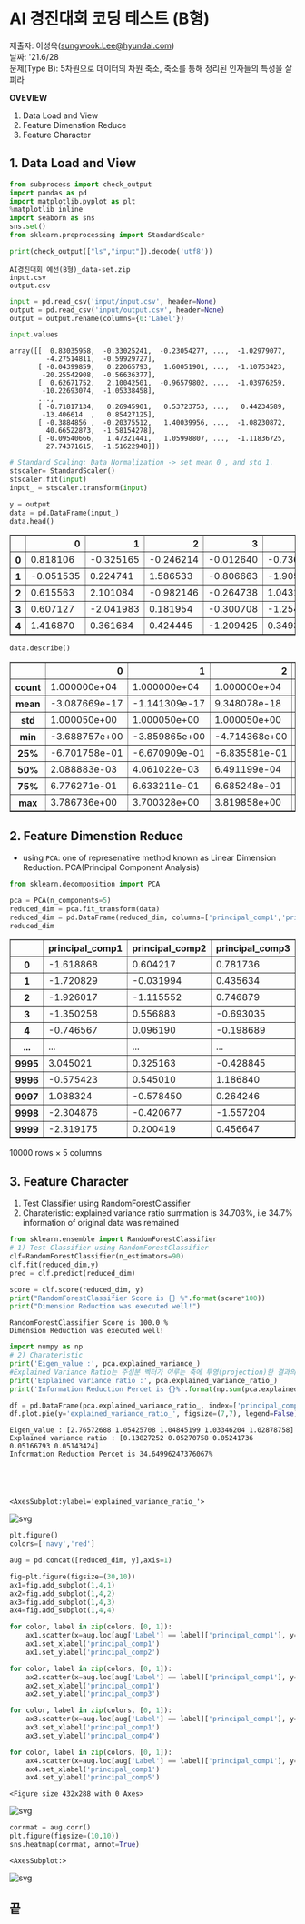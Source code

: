 # AI 경진대회 코딩 테스트 (B형)
제출자: 이성욱(sungwook.Lee@hyundai.com)  
날짜: '21.6/28  
문제(Type B): 5차원으로 데이터의 차원 축소, 축소를 통해 정리된 인자들의 특성을 살펴라  

**OVEVIEW**  
1. Data Load and View  
2. Feature Dimenstion Reduce  
3. Feature Character    

## 1. Data Load and View


```python
from subprocess import check_output
import pandas as pd
import matplotlib.pyplot as plt
%matplotlib inline
import seaborn as sns
sns.set()
from sklearn.preprocessing import StandardScaler

print(check_output(["ls","input"]).decode('utf8'))
```

    AI경진대회 예선(B형)_data-set.zip
    input.csv
    output.csv
    



```python
input = pd.read_csv('input/input.csv', header=None)
output = pd.read_csv('input/output.csv', header=None)
output = output.rename(columns={0:'Label'})
```


```python
input.values
```




    array([[  0.83035958,  -0.33025241,  -0.23054277, ...,  -1.02979077,
             -4.27514811,  -0.59929727],
           [ -0.04399859,   0.22065793,   1.60051901, ...,  -1.10753423,
            -20.25542908,  -0.56636377],
           [  0.62671752,   2.10042501,  -0.96579802, ...,  -1.03976259,
            -10.22693074,  -1.05338458],
           ...,
           [ -0.71817134,   0.26945901,   0.53723753, ...,   0.44234589,
            -13.406614  ,   0.85427125],
           [ -0.3884856 ,  -0.20375512,   1.40039956, ...,  -1.08230872,
             40.66522873,  -1.58154278],
           [ -0.09540666,   1.47321441,   1.05998807, ...,  -1.11836725,
             27.74371615,  -1.51622948]])




```python
# Standard Scaling: Data Normalization -> set mean 0 , and std 1.
stscaler= StandardScaler()
stscaler.fit(input)
input_ = stscaler.transform(input)

y = output
data = pd.DataFrame(input_)
data.head()
```




<div>
<style scoped>
    .dataframe tbody tr th:only-of-type {
        vertical-align: middle;
    }

    .dataframe tbody tr th {
        vertical-align: top;
    }

    .dataframe thead th {
        text-align: right;
    }
</style>
<table border="1" class="dataframe">
  <thead>
    <tr style="text-align: right;">
      <th></th>
      <th>0</th>
      <th>1</th>
      <th>2</th>
      <th>3</th>
      <th>4</th>
      <th>5</th>
      <th>6</th>
      <th>7</th>
      <th>8</th>
      <th>9</th>
      <th>10</th>
      <th>11</th>
      <th>12</th>
      <th>13</th>
      <th>14</th>
      <th>15</th>
      <th>16</th>
      <th>17</th>
      <th>18</th>
      <th>19</th>
    </tr>
  </thead>
  <tbody>
    <tr>
      <th>0</th>
      <td>0.818106</td>
      <td>-0.325165</td>
      <td>-0.246214</td>
      <td>-0.012640</td>
      <td>-0.736274</td>
      <td>1.205771</td>
      <td>-1.074941</td>
      <td>0.554851</td>
      <td>1.166372</td>
      <td>0.445609</td>
      <td>1.065898</td>
      <td>0.114682</td>
      <td>-0.506004</td>
      <td>0.006854</td>
      <td>1.423487</td>
      <td>-0.674604</td>
      <td>0.299847</td>
      <td>-1.193585</td>
      <td>-0.215506</td>
      <td>-0.523844</td>
    </tr>
    <tr>
      <th>1</th>
      <td>-0.051535</td>
      <td>0.224741</td>
      <td>1.586533</td>
      <td>-0.806663</td>
      <td>-1.905261</td>
      <td>-1.428647</td>
      <td>-1.138761</td>
      <td>-0.189653</td>
      <td>1.009079</td>
      <td>1.932479</td>
      <td>0.060460</td>
      <td>1.766632</td>
      <td>1.395304</td>
      <td>-0.959874</td>
      <td>0.196900</td>
      <td>-0.570431</td>
      <td>0.004655</td>
      <td>-1.283734</td>
      <td>-1.005080</td>
      <td>-0.494709</td>
    </tr>
    <tr>
      <th>2</th>
      <td>0.615563</td>
      <td>2.101084</td>
      <td>-0.982146</td>
      <td>-0.264738</td>
      <td>1.043126</td>
      <td>2.171876</td>
      <td>-1.185627</td>
      <td>0.103988</td>
      <td>0.612144</td>
      <td>-0.328839</td>
      <td>0.849970</td>
      <td>-0.459181</td>
      <td>-1.007995</td>
      <td>1.222779</td>
      <td>-0.832886</td>
      <td>0.692303</td>
      <td>-1.271343</td>
      <td>-1.205148</td>
      <td>-0.509579</td>
      <td>-0.925548</td>
    </tr>
    <tr>
      <th>3</th>
      <td>0.607127</td>
      <td>-2.041983</td>
      <td>0.181954</td>
      <td>-0.300708</td>
      <td>-1.254648</td>
      <td>-2.385617</td>
      <td>-0.814498</td>
      <td>-0.312310</td>
      <td>1.381110</td>
      <td>-0.885105</td>
      <td>-0.578846</td>
      <td>-0.599110</td>
      <td>0.880172</td>
      <td>-1.801167</td>
      <td>0.113969</td>
      <td>0.472810</td>
      <td>-0.432572</td>
      <td>-0.787749</td>
      <td>1.030029</td>
      <td>-0.761267</td>
    </tr>
    <tr>
      <th>4</th>
      <td>1.416870</td>
      <td>0.361684</td>
      <td>0.424445</td>
      <td>-1.209425</td>
      <td>0.349353</td>
      <td>-0.397125</td>
      <td>-0.460240</td>
      <td>0.267333</td>
      <td>-1.291405</td>
      <td>1.225944</td>
      <td>1.432778</td>
      <td>0.157923</td>
      <td>-0.985794</td>
      <td>0.625482</td>
      <td>-0.446556</td>
      <td>-2.052565</td>
      <td>-0.418550</td>
      <td>-0.468195</td>
      <td>1.015300</td>
      <td>-0.358104</td>
    </tr>
  </tbody>
</table>
</div>




```python
data.describe()
```




<div>
<style scoped>
    .dataframe tbody tr th:only-of-type {
        vertical-align: middle;
    }

    .dataframe tbody tr th {
        vertical-align: top;
    }

    .dataframe thead th {
        text-align: right;
    }
</style>
<table border="1" class="dataframe">
  <thead>
    <tr style="text-align: right;">
      <th></th>
      <th>0</th>
      <th>1</th>
      <th>2</th>
      <th>3</th>
      <th>4</th>
      <th>5</th>
      <th>6</th>
      <th>7</th>
      <th>8</th>
      <th>9</th>
      <th>10</th>
      <th>11</th>
      <th>12</th>
      <th>13</th>
      <th>14</th>
      <th>15</th>
      <th>16</th>
      <th>17</th>
      <th>18</th>
      <th>19</th>
    </tr>
  </thead>
  <tbody>
    <tr>
      <th>count</th>
      <td>1.000000e+04</td>
      <td>1.000000e+04</td>
      <td>1.000000e+04</td>
      <td>1.000000e+04</td>
      <td>1.000000e+04</td>
      <td>1.000000e+04</td>
      <td>1.000000e+04</td>
      <td>1.000000e+04</td>
      <td>1.000000e+04</td>
      <td>1.000000e+04</td>
      <td>1.000000e+04</td>
      <td>1.000000e+04</td>
      <td>1.000000e+04</td>
      <td>1.000000e+04</td>
      <td>1.000000e+04</td>
      <td>1.000000e+04</td>
      <td>1.000000e+04</td>
      <td>1.000000e+04</td>
      <td>1.000000e+04</td>
      <td>1.000000e+04</td>
    </tr>
    <tr>
      <th>mean</th>
      <td>-3.087669e-17</td>
      <td>-1.141309e-17</td>
      <td>9.348078e-18</td>
      <td>-5.060535e-17</td>
      <td>3.215206e-17</td>
      <td>3.910205e-17</td>
      <td>-1.594280e-17</td>
      <td>-4.818368e-18</td>
      <td>6.561418e-18</td>
      <td>2.553513e-17</td>
      <td>7.327472e-19</td>
      <td>-2.753353e-18</td>
      <td>-3.052072e-18</td>
      <td>-3.863576e-18</td>
      <td>-3.530856e-17</td>
      <td>-3.313044e-17</td>
      <td>3.850253e-17</td>
      <td>1.809664e-17</td>
      <td>-4.207745e-17</td>
      <td>4.478640e-17</td>
    </tr>
    <tr>
      <th>std</th>
      <td>1.000050e+00</td>
      <td>1.000050e+00</td>
      <td>1.000050e+00</td>
      <td>1.000050e+00</td>
      <td>1.000050e+00</td>
      <td>1.000050e+00</td>
      <td>1.000050e+00</td>
      <td>1.000050e+00</td>
      <td>1.000050e+00</td>
      <td>1.000050e+00</td>
      <td>1.000050e+00</td>
      <td>1.000050e+00</td>
      <td>1.000050e+00</td>
      <td>1.000050e+00</td>
      <td>1.000050e+00</td>
      <td>1.000050e+00</td>
      <td>1.000050e+00</td>
      <td>1.000050e+00</td>
      <td>1.000050e+00</td>
      <td>1.000050e+00</td>
    </tr>
    <tr>
      <th>min</th>
      <td>-3.688757e+00</td>
      <td>-3.859865e+00</td>
      <td>-4.714368e+00</td>
      <td>-3.885379e+00</td>
      <td>-3.629213e+00</td>
      <td>-3.770522e+00</td>
      <td>-1.870203e+00</td>
      <td>-3.621609e+00</td>
      <td>-3.600433e+00</td>
      <td>-3.997427e+00</td>
      <td>-3.868648e+00</td>
      <td>-3.610129e+00</td>
      <td>-3.593709e+00</td>
      <td>-3.621035e+00</td>
      <td>-3.912132e+00</td>
      <td>-3.924080e+00</td>
      <td>-3.670515e+00</td>
      <td>-1.952642e+00</td>
      <td>-3.565266e+00</td>
      <td>-2.146557e+00</td>
    </tr>
    <tr>
      <th>25%</th>
      <td>-6.701758e-01</td>
      <td>-6.670909e-01</td>
      <td>-6.835581e-01</td>
      <td>-6.800196e-01</td>
      <td>-6.682490e-01</td>
      <td>-6.670017e-01</td>
      <td>-9.264151e-01</td>
      <td>-6.859074e-01</td>
      <td>-6.698788e-01</td>
      <td>-6.765303e-01</td>
      <td>-6.758763e-01</td>
      <td>-6.712561e-01</td>
      <td>-6.837196e-01</td>
      <td>-6.817490e-01</td>
      <td>-6.791238e-01</td>
      <td>-6.738840e-01</td>
      <td>-6.684718e-01</td>
      <td>-9.895199e-01</td>
      <td>-6.780318e-01</td>
      <td>-8.897937e-01</td>
    </tr>
    <tr>
      <th>50%</th>
      <td>2.088883e-03</td>
      <td>4.061022e-03</td>
      <td>6.491199e-04</td>
      <td>3.440946e-03</td>
      <td>-3.559668e-03</td>
      <td>6.739244e-03</td>
      <td>2.121647e-03</td>
      <td>-1.018180e-02</td>
      <td>8.129254e-04</td>
      <td>1.343290e-02</td>
      <td>-6.378701e-03</td>
      <td>-1.497902e-03</td>
      <td>1.165557e-03</td>
      <td>9.576464e-03</td>
      <td>8.139716e-03</td>
      <td>-6.609107e-03</td>
      <td>-8.836017e-03</td>
      <td>5.153569e-02</td>
      <td>-2.638754e-03</td>
      <td>-1.884091e-01</td>
    </tr>
    <tr>
      <th>75%</th>
      <td>6.776271e-01</td>
      <td>6.633211e-01</td>
      <td>6.685248e-01</td>
      <td>6.733688e-01</td>
      <td>6.826127e-01</td>
      <td>6.669742e-01</td>
      <td>6.198403e-01</td>
      <td>6.767314e-01</td>
      <td>6.737767e-01</td>
      <td>6.555822e-01</td>
      <td>6.713280e-01</td>
      <td>6.741036e-01</td>
      <td>6.808373e-01</td>
      <td>6.771723e-01</td>
      <td>6.740690e-01</td>
      <td>6.795435e-01</td>
      <td>6.981673e-01</td>
      <td>5.261333e-01</td>
      <td>6.744299e-01</td>
      <td>8.889074e-01</td>
    </tr>
    <tr>
      <th>max</th>
      <td>3.786736e+00</td>
      <td>3.700328e+00</td>
      <td>3.819858e+00</td>
      <td>3.731669e+00</td>
      <td>3.686054e+00</td>
      <td>3.725068e+00</td>
      <td>3.512268e+00</td>
      <td>3.896716e+00</td>
      <td>3.842502e+00</td>
      <td>4.236235e+00</td>
      <td>3.556807e+00</td>
      <td>3.783354e+00</td>
      <td>3.717151e+00</td>
      <td>3.382842e+00</td>
      <td>3.849388e+00</td>
      <td>3.861931e+00</td>
      <td>3.529508e+00</td>
      <td>3.719336e+00</td>
      <td>3.887281e+00</td>
      <td>3.033482e+00</td>
    </tr>
  </tbody>
</table>
</div>



## 2. Feature Dimenstion Reduce
- using `PCA`: one of represenative method known as Linear Dimension Reduction. PCA(Principal Component Analysis)


```python
from sklearn.decomposition import PCA

pca = PCA(n_components=5)
reduced_dim = pca.fit_transform(data)
reduced_dim = pd.DataFrame(reduced_dim, columns=['principal_comp1','principal_comp2','principal_comp3','principal_comp4','principal_comp5'])
reduced_dim
```




<div>
<style scoped>
    .dataframe tbody tr th:only-of-type {
        vertical-align: middle;
    }

    .dataframe tbody tr th {
        vertical-align: top;
    }

    .dataframe thead th {
        text-align: right;
    }
</style>
<table border="1" class="dataframe">
  <thead>
    <tr style="text-align: right;">
      <th></th>
      <th>principal_comp1</th>
      <th>principal_comp2</th>
      <th>principal_comp3</th>
      <th>principal_comp4</th>
      <th>principal_comp5</th>
    </tr>
  </thead>
  <tbody>
    <tr>
      <th>0</th>
      <td>-1.618868</td>
      <td>0.604217</td>
      <td>0.781736</td>
      <td>-0.547131</td>
      <td>-0.846699</td>
    </tr>
    <tr>
      <th>1</th>
      <td>-1.720829</td>
      <td>-0.031994</td>
      <td>0.435634</td>
      <td>-2.228988</td>
      <td>0.958939</td>
    </tr>
    <tr>
      <th>2</th>
      <td>-1.926017</td>
      <td>-1.115552</td>
      <td>0.746879</td>
      <td>2.104426</td>
      <td>-1.363396</td>
    </tr>
    <tr>
      <th>3</th>
      <td>-1.350258</td>
      <td>0.556883</td>
      <td>-0.693035</td>
      <td>-2.326694</td>
      <td>1.298485</td>
    </tr>
    <tr>
      <th>4</th>
      <td>-0.746567</td>
      <td>0.096190</td>
      <td>-0.198689</td>
      <td>1.189678</td>
      <td>-1.028490</td>
    </tr>
    <tr>
      <th>...</th>
      <td>...</td>
      <td>...</td>
      <td>...</td>
      <td>...</td>
      <td>...</td>
    </tr>
    <tr>
      <th>9995</th>
      <td>3.045021</td>
      <td>0.325163</td>
      <td>-0.428845</td>
      <td>1.365473</td>
      <td>-1.105546</td>
    </tr>
    <tr>
      <th>9996</th>
      <td>-0.575423</td>
      <td>0.545010</td>
      <td>1.186840</td>
      <td>0.204053</td>
      <td>-0.563458</td>
    </tr>
    <tr>
      <th>9997</th>
      <td>1.088324</td>
      <td>-0.578450</td>
      <td>0.264246</td>
      <td>-0.760159</td>
      <td>-0.259600</td>
    </tr>
    <tr>
      <th>9998</th>
      <td>-2.304876</td>
      <td>-0.420677</td>
      <td>-1.557204</td>
      <td>1.736730</td>
      <td>1.008181</td>
    </tr>
    <tr>
      <th>9999</th>
      <td>-2.319175</td>
      <td>0.200419</td>
      <td>0.456647</td>
      <td>0.820593</td>
      <td>-0.812472</td>
    </tr>
  </tbody>
</table>
<p>10000 rows × 5 columns</p>
</div>



## 3. Feature Character
1) Test Classifier using RandomForestClassifier   
2) Charateristic: explained variance ratio summation is 34.703%, i.e 34.7% information of original data was remained


```python
from sklearn.ensemble import RandomForestClassifier
# 1) Test Classifier using RandomForestClassifier 
clf=RandomForestClassifier(n_estimators=90)
clf.fit(reduced_dim,y)
pred = clf.predict(reduced_dim)

score = clf.score(reduced_dim, y)
print("RandomForestClassifier Score is {} %".format(score*100))
print("Dimension Reduction was executed well!")

```

    RandomForestClassifier Score is 100.0 %
    Dimension Reduction was executed well!



```python
import numpy as np
# 2) Charateristic
print('Eigen_value :', pca.explained_variance_)
#Explained Variance Ratio는 주성분 벡터가 이루는 축에 투영(projection)한 결과의 분산의 비율을 말하며, 각 eigenvalue의 비율과 같은 의미
print('Explained variance ratio :', pca.explained_variance_ratio_) 
print('Information Reduction Percet is {}%'.format(np.sum(pca.explained_variance_ratio_)*100))

df = pd.DataFrame(pca.explained_variance_ratio_, index=['principal_comp1','principal_comp2','principal_comp3','principal_comp4','principal_comp5'], columns=['explained_variance_ratio_'])
df.plot.pie(y='explained_variance_ratio_', figsize=(7,7), legend=False)
```

    Eigen_value : [2.76572688 1.05425708 1.04845199 1.03346204 1.02878758]
    Explained variance ratio : [0.13827252 0.05270758 0.05241736 0.05166793 0.05143424]
    Information Reduction Percet is 34.64996247376067%





    <AxesSubplot:ylabel='explained_variance_ratio_'>




    
![svg](AI_Compete_TypeB_files/AI_Compete_TypeB_10_2.svg)
    



```python
plt.figure()
colors=['navy','red']

aug = pd.concat([reduced_dim, y],axis=1)

fig=plt.figure(figsize=(30,10))
ax1=fig.add_subplot(1,4,1)
ax2=fig.add_subplot(1,4,2)
ax3=fig.add_subplot(1,4,3)
ax4=fig.add_subplot(1,4,4)

for color, label in zip(colors, [0, 1]):
    ax1.scatter(x=aug.loc[aug['Label'] == label]['principal_comp1'], y=aug.loc[aug['Label'] == label]['principal_comp2'], c=color,  s=1, alpha=0.9, label=str(label))
    ax1.set_xlabel('principal_comp1')
    ax1.set_ylabel('principal_comp2')

for color, label in zip(colors, [0, 1]):
    ax2.scatter(x=aug.loc[aug['Label'] == label]['principal_comp1'], y=aug.loc[aug['Label'] == label]['principal_comp3'], c=color,  s=1, alpha=0.9)
    ax2.set_xlabel('principal_comp1')
    ax2.set_ylabel('principal_comp3')

for color, label in zip(colors, [0, 1]):
    ax3.scatter(x=aug.loc[aug['Label'] == label]['principal_comp1'], y=aug.loc[aug['Label'] == label]['principal_comp4'], c=color,  s=1, alpha=0.9)
    ax3.set_xlabel('principal_comp1')
    ax3.set_ylabel('principal_comp4')

for color, label in zip(colors, [0, 1]):
    ax4.scatter(x=aug.loc[aug['Label'] == label]['principal_comp1'], y=aug.loc[aug['Label'] == label]['principal_comp5'], c=color,  s=1, alpha=0.9)
    ax4.set_xlabel('principal_comp1')
    ax4.set_ylabel('principal_comp5')

```


    <Figure size 432x288 with 0 Axes>



    
![svg](AI_Compete_TypeB_files/AI_Compete_TypeB_11_1.svg)
    



```python
corrmat = aug.corr()
plt.figure(figsize=(10,10))
sns.heatmap(corrmat, annot=True)
```




    <AxesSubplot:>




    
![svg](AI_Compete_TypeB_files/AI_Compete_TypeB_12_1.svg)
    


## 끝


```python

```
